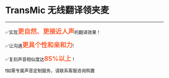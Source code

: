 # TransMic 无线翻译领夹麦

---

<DocCard :cards="[
  {
    title: '无线翻译领夹麦在android上使用',
    description: '',
    avatar: '/img/安卓_手机.png',
    path: '/readme/android-m1'
  },
  {
    title: '无线翻译领夹麦在windows上使用',
    description: '',
    avatar: '/img/电脑.png',
    path: '/readme/windows-m1'
  },
  {
    title: '无线翻译领夹麦在macOS上使用',
    description: '',
    avatar: '/img/苹果电脑.png',
    path: '/readme/macos-m1'
  }
]" />

<script setup>
import NotificationModal from '../../components/NotificationModal.vue'
</script>

<script setup>
import NotificationModal from '../../components/NotificationModal.vue'
</script>

<NotificationModal
  title="✨定制您的专属翻译声音"
  image="/public/weixin.png">

  <p>✅实现<span style="font-size: 20px; font-weight: bold; color:rgb(255, 95, 51);">更自然、更接近人声</span>的翻译效果！</p>
  <p>✅让沟通<span style="font-size: 20px; font-weight: bold; color:rgb(255, 95, 51);">更具个性和亲和力</span>!</p>
  <p>✅复刻声音相似度达<span style="font-size: 20px; font-weight: bold; color:rgb(255, 95, 51);">85%以上</span>！</p>
  <p>❗如需专属声音定制服务，请联系客服咨询购置</p>
</NotificationModal>
